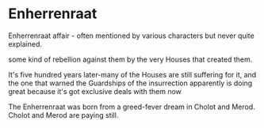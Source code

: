 # Enherrenraat

Enherrenraat affair - often mentioned by various characters but never quite explained.

some kind of rebellion against them by the very Houses that created them.

It's five hundred years later-many of the Houses are still suffering for it, and the one that warned the Guardships of the insurrection apparently is doing great because it's got exclusive deals with them now

The Enherrenraat was born from a greed-fever dream in Cholot and Merod. Cholot and Merod are paying still.